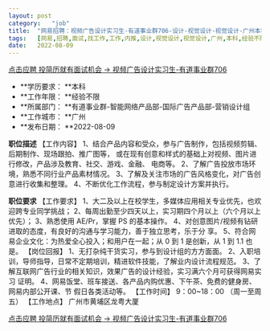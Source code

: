 ```yaml
---
layout:	post
category:	"job"
title:	"网易招聘：视频广告设计实习生-有道事业群706-设计-视觉设计-视觉设计-广州本科经验不限"
tags:	[网易,招聘,面试,找工作,工作,内推,设计,视觉设计,视觉设计,广州,本科,经验不限]
date:	2022-08-09
---
```


[点击应聘 投简历就有面试机会 -> 视频广告设计实习生-有道事业群706](http://mobile.bole.netease.com/bole/boleDetail?id=34439&employeeId=346f03c3cda5f04c&key=all)



- **学历要求： **本科
- **工作年限： **经验不限
- **所属部门： **有道事业群-智能网络产品部-国际广告产品部-营销设计组
- **工作城市： **广州
- **发布日期： **2022-08-09



**职位描述**
【工作内容】 
1、结合产品内容和受众，参与广告制作，包括视频剪辑、后期制作、现场跟拍、推广图等， 
或在现有创意和样式的基础上对视频、图片进行修改，产品涉及教育、社交、游戏、金融、 
电商等。 
2、了解广告投放市场环境，熟悉不同行业产品素材情况。 
3、了解及关注市场的广告风格变化，对广告创意进行收集和整理。 
4、不断优化工作流程，参与制定设计方案并执行。 



**职位要求**
【工作要求】 
1、大二及以上在校学生，多媒体应用相关专业优先，也欢迎跨专业同学挑战； 
2、每周出勤至少四天以上，实习期四个月以上（六个月以上优先）； 
3、熟悉使用 AE/Pr，掌握 PS 的基本操作。 
4、对创意图片/视频有钻研进取的态度，有良好的沟通与学习能力，善于独立思考，乐于分 
享。
5、符合网易企业文化：为热爱全心投入；和用户在一起；从 0 到 1 是创新，从 1 到 1.1 也 
是。
【岗位回报】 
1、无打杂纯干货实习，参与到设计组的方方面面。 
2、入职培训，导师指导，日常不定期培训，精进软件技能，了解业内设计流程规范。 
3、了解互联网广告行业的相关知识，效果广告的设计经验，实习满六个月可获得网易实习 
证明。 
4、网易饭堂、班车接送、各产品内购优惠、下午茶、免费的健身房、网易内部公开课、节 
假日各类活动等。 
【工作时间】
9：00~18：00 （周一至周五） 
【工作地点】
广州市黄埔区龙粤大厦



[点击应聘 投简历就有面试机会 -> 视频广告设计实习生-有道事业群706](http://mobile.bole.netease.com/bole/boleDetail?id=34439&employeeId=346f03c3cda5f04c&key=all)